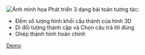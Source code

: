 ![Ảnh minh họa](https://drive.google.com/uc?export=view&id=1_RCfi79syLW7x3WXNJxdV9El4D8fEn4t)
Phát triển 3 dạng bài toán tương tác:
- Đếm số lượng hình khối cấu thành của hình 3D
- Di đối tượng thành cặp và Chọn câu trả lời đúng
- Ghép thành hình hoàn chỉnh

[Demo](https://drive.google.com/file/d/1MONouDufTX17t4q4RAOtuf9rQpmwe0Pb/view?usp=drive_link)
